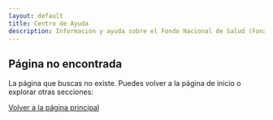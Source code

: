 ```yaml
---
layout: default
title: Centro de Ayuda
description: Información y ayuda sobre el Fondo Nacional de Salud (Fonasa) de Uruguay
---
```


  <main class="container">
  <h2>Página no encontrada</h2>
  <p>La página que buscas no existe. Puedes volver a la página de inicio o explorar otras secciones:</p>
  <p><a href="/">Volver a la página principal</a></p>
  </main>